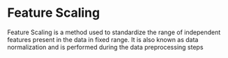 # Feature Scaling
Feature Scaling is a method used to standardize the range of independent features present in the data in fixed range. It is also known as data normalization and is performed during the data preprocessing steps
